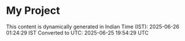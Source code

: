 # My Project

This content is dynamically generated in Indian Time (IST): 2025-06-26 01:24:29 IST
Converted to UTC: 2025-06-25 19:54:29 UTC
